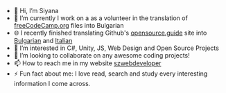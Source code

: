 - 👋 Hi, I’m Siyana 
- 🔭 I’m currently I work on a as a volunteer in the translation of <a href="freeCodeCamp.org" target="_blank">freeCodeCamp.org</a> files into Bulgarian
- 🌐 I recently finished translating Github's <a href="https://opensource.guide" target="_blank">opensource.guide</a> site into <a href="https://opensource.guide/bg/" target="_blank">Bulgarian</a> and
<a href="https://opensource.guide/it/" target="_blank">Italian</a>
- 👀 I’m interested in C#, Unity, JS, Web Design and Open Source Projects
- 👯 I’m looking to collaborate on any awesome coding projects!
- 📫 How to reach me in my website <a href="https://szwebdeveloper.netlify.app/" target="_blank">szwebdeveloper</a>
- ⚡️ Fun fact about me: I love read, search and study every interesting information I come across.

<!---
BlueButterflies/BlueButterflies is a ✨ special ✨ repository because its `README.md` (this file) appears on your GitHub profile.
You can click the Preview link to take a look at your changes.
--->
